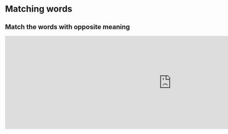 <h1>Matching words</h1>
<h2>Match the words with opposite meaning</h2>

<iframe src="https://h5p.org/h5p/embed/356432" width="1090" height="307" frameborder="0" allowfullscreen="allowfullscreen"></iframe><script src="https://h5p.org/sites/all/modules/h5p/library/js/h5p-resizer.js" charset="UTF-8"></script>
